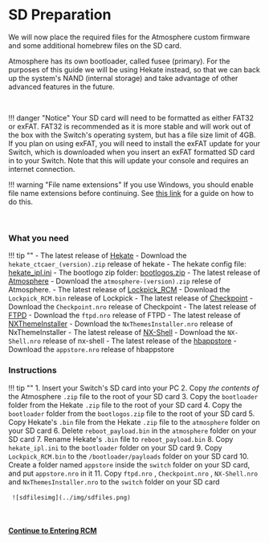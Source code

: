 # SD Preparation

We will now place the required files for the Atmosphere custom firmware and some additional homebrew files on the SD card.

Atmosphere has its own bootloader, called fusee (primary). For the purposes of this guide we will be using Hekate instead, so that we can back up the system's NAND (internal storage) and take advantage of other advanced features in the future.

&nbsp;

!!! danger "Notice"
    Your SD card will need to be formatted as either FAT32 or exFAT. FAT32 is recommended as it is more stable and will work out of the box with the Switch's operating system, but has a file size limit of 4GB. If you plan on using exFAT, you will need to install the exFAT update for your Switch, which is downloaded when you insert an exFAT formatted SD card in to your Switch. Note that this will update your console and requires an internet connection.

!!! warning "File name extensions"
    If you use Windows, you should enable file name extensions before continuing. See [this link](../../extras/showing_file_extensions.md) for a guide on how to do this.

&nbsp;

### What you need

!!! tip ""
    - The latest release of [Hekate](https://github.com/CTCaer/hekate/releases/)
        - Download the `hekate_ctcaer_(version).zip` release of hekate
    - The hekate config file: <a href="../../../files/emu/hekate_ipl.ini" download>hekate_ipl.ini</a>
    - The bootlogo zip folder: <a href="../../../files/bootlogos.zip" download>bootlogos.zip</a>
    - The latest release of [Atmosphere](https://github.com/Atmosphere-NX/Atmosphere/releases) 
        - Download the `atmosphere-(version).zip` relese of Atmosphere.
    - The latest release of [Lockpick_RCM](https://github.com/shchmue/Lockpick_RCM/releases)
        - Download the `Lockpick_RCM.bin` release of Lockpick
    - The latest release of [Checkpoint](https://github.com/FlagBrew/Checkpoint/releases)
        - Download the `Checkpoint.nro` release of Checkpoint
    - The latest release of [FTPD](https://github.com/mtheall/ftpd/releases)
        - Download the `ftpd.nro` release of FTPD
    - The latest release of [NXThemeInstaller](https://github.com/exelix11/SwitchThemeInjector/releases)
        - Download the `NxThemesInstaller.nro` release of NxThemeInstaller
    - The latest release of [NX-Shell](https://github.com/joel16/NX-Shell/releases)
        - Download the `NX-Shell.nro` release of nx-shell
    - The latest release of the [hbappstore](https://github.com/vgmoose/hb-appstore/releases)
        - Download the `appstore.nro` release of hbappstore

### Instructions

!!! tip ""
    1. Insert your Switch's SD card into your PC
    2. Copy *the contents of* the Atmosphere `.zip` file to the root of your SD card
    3. Copy the `bootloader` folder from the Hekate `.zip` file to the root of your SD card
    4. Copy the `bootloader` folder from the `bootlogos.zip` file to the root of your SD card
    5. Copy Hekate's `.bin` file from the Hekate `.zip` file to the `atmosphere` folder on your SD card
    6. Delete `reboot_payload.bin` in the `atmosphere` folder on your SD card
    7. Rename Hekate's `.bin` file to `reboot_payload.bin`
    8. Copy `hekate_ipl.ini` to the `bootloader` folder on your SD card
    9. Copy `Lockpick_RCM.bin` to the `/bootloader/payloads` folder on your SD card
    10. Create a folder named `appstore` inside the `switch` folder on your SD card, and put `appstore.nro` in it
    11. Copy `ftpd.nro` , `Checkpoint.nro` , `NX-Shell.nro` and `NxThemesInstaller.nro` to the `switch` folder on your SD card

     ![sdfilesimg](../img/sdfiles.png)


&nbsp;

#### [Continue to Entering RCM <i class="fa fa-arrow-circle-right fa-lg"></i>](entering_rcm.md)
